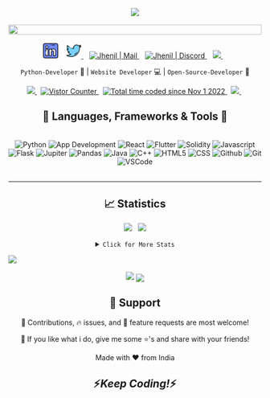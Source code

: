 <!-- <img  align="right" src="https://media.giphy.com/media/xUOwGiewfQAm3tcIA8/giphy.gif" width="150"/>
 -->
<p align="center"> 
  <img width="60%" src="https://readme-typing-svg.herokuapp.com?font=Orbitron&size=25&color=BF91F3&background=1A1B27&center=true&vCenter=true&duration=3000&pause=300&lines=<Hello,+There!+👋>;<This+is+Jhenil+Parihar!>;<Nice+to+meet+you!>">
</p>

<img src="https://i.imgur.com/dBaSKWF.gif" height="20" width="100%">

<p align='center'>
  <a href="https://linkedin.com/in/jhenil-parihar-44051a216" style="text-decoration: none;" padding=0 margin=0>
    <img height="30" src="https://raw.githubusercontent.com/8bithemant/8bithemant/master/linkedin.png?raw=true" alt="Jhenil | LinkedIN">
  </a>&nbsp;&nbsp;
  <a href="https://twitter.com/JhenilParihar">
    <img height="30" src="https://raw.githubusercontent.com/8bithemant/8bithemant/master/twitter.png?raw=true" alt="Jhenil | Twitter">
  </a>&nbsp;&nbsp;
  <a href="mailto:jhenilparihar@gmail.com">
    <img height="32" src="https://user-images.githubusercontent.com/29790345/184528214-8f168ffd-5a4c-4d30-8d6b-917568924fbb.png?raw=true" alt="Jhenil | Mail">
  </a>&nbsp;&nbsp;
  <a href="https://discord.gg/kRYeKpSs">
    <img height="33" src="https://user-images.githubusercontent.com/29790345/184599637-8ba21112-adc2-400a-8931-b071b74fb2a7.png?raw=true" alt="Jhenil | Discord" >
  </a>&nbsp;&nbsp;

   <a href="https://drive.google.com/file/d/1vHZ4_UdiU57ZHf_BfnrG7J8rIsF4Gs18/view?usp=sharing">
    <img height="33" src="https://user-images.githubusercontent.com/29790345/184600207-42a1a54e-9faa-40c8-b18e-f8230d0c6d7c.png?raw=true">
  </a>&nbsp;&nbsp; 
  
  <!-- <a href="https://jhenilparihar.github.io/resume-website/">
    <img src="https://profile-counter.glitch.me/jhenilparihar/count.svg" height=32 />
  </a>  
 -->
</p>

<div align="center">

`Python-Developer` 🐍 | `Website Developer` 💻 | `Open-Source-Developer` 🚀

  <p>
    <a href="https://github.com/jhenilparihar/jhenilparihar/actions/workflows/snake-grid-animation.yml">
      <img src="https://github.com/0xStryK3R/0xStryK3R/actions/workflows/snake-grid-animation.yml/badge.svg">
    </a>
    &nbsp;
    <a href="https://komarev.com/ghpvc/?username=jhenilparihar&label=Profile%20views&color=ce9927&style=flat">
      <img src="https://komarev.com/ghpvc/?username=jhenilparihar&label=Profile%20views&color=ce9927&style=flat" alt="Vistor Counter" />
    </a>
    &nbsp;
    <a href="https://wakatime.com/@59ac8832-75f2-43ed-89d9-66c301e1283c">
      <img src="https://wakatime.com/badge/user/59ac8832-75f2-43ed-89d9-66c301e1283c.svg" alt="Total time coded since Nov 1 2022" />
    </a>
    &nbsp; 
    <a href="https://github.com/jhenilparihar/jhenilparihar/commitsR">
      <img src="https://img.shields.io/github/last-commit/jhenilparihar/jhenilparihar/main?label=Last%20updated&style=flat" />
    </a>
    &nbsp;
</div>

<h2 align="center">🔨 Languages, Frameworks & Tools 🔨</h2>
<br>
<div align="center">
    <img alt="Python" height ="36px" src="https://cdn.jsdelivr.net/gh/devicons/devicon/icons/python/python-original.svg" />
    <img alt="App Development" height ="36px" src="https://cdn.jsdelivr.net/gh/devicons/devicon/icons/android/android-original.svg" /> 
    <img alt="React" height ="36px" src="https://cdn.jsdelivr.net/gh/devicons/devicon/icons/react/react-original.svg" /> 
    <img alt="Flutter" height ="36px" src="https://cdn.jsdelivr.net/gh/devicons/devicon/icons/flutter/flutter-original.svg" /> 
    <img alt="Solidity" height ="36px" src="https://cdn.jsdelivr.net/gh/devicons/devicon/icons/solidity/solidity-original.svg" />
    <img alt="Javascript" height ="36px" src="https://cdn.jsdelivr.net/gh/devicons/devicon/icons/javascript/javascript-original.svg" />
    <img alt="Flask" height ="36px" src="https://cdn.jsdelivr.net/gh/devicons/devicon/icons/flask/flask-original.svg" /> 
    <img alt="Jupiter" height ="36px" src="https://cdn.jsdelivr.net/gh/devicons/devicon/icons/jupyter/jupyter-original.svg" />  
    <img alt="Pandas" height ="36px" src="https://cdn.jsdelivr.net/gh/devicons/devicon/icons/pandas/pandas-original.svg" />      
    <img alt="Java" height ="36px" src="https://cdn.jsdelivr.net/gh/devicons/devicon/icons/java/java-original.svg" />
    <img alt="C++" height ="36px" src="https://cdn.jsdelivr.net/gh/devicons/devicon/icons/cplusplus/cplusplus-original.svg" />
    <img alt="HTML5" height ="36px" src="https://cdn.jsdelivr.net/gh/devicons/devicon/icons/html5/html5-original.svg" />
    <img alt="CSS" height ="36px" src="https://cdn.jsdelivr.net/gh/devicons/devicon/icons/css3/css3-original.svg" />
    <img alt="Github" height ="32px" src="https://cdn.jsdelivr.net/gh/devicons/devicon/icons/github/github-original.svg" />
    <img alt="Git" height ="36px" src="https://cdn.jsdelivr.net/gh/devicons/devicon/icons/git/git-original.svg" />
    <img alt="VSCode" height ="36px" src="https://cdn.jsdelivr.net/gh/devicons/devicon/icons/vscode/vscode-original.svg" />
</div>
<br>

<!--
<span>&nbsp &nbsp &nbsp &nbsp &nbsp &nbsp  <a href="https://jhenilparihar.github.io/resume-website/"> <img src="https://dabuttonfactory.com/button.png?t=Check+Out+My+Website&f=Open+Sans-Bold&ts=18&tc=c9d1d9&hp=70&vp=12&c=10&bgt=unicolored&bgc=21262d&bs=1&bc=666" /></a></span>
<a href="https://jhenilparihar.github.io/resume-website/">Check Out My Website</a>
-->

<!--
Hi, i'm Jhenil Parihar, a passionate self-taught Junior Python developer and Web developer from india. my passion for software lies with dreaming up ideas and making them come true with elegant interfaces. I take great care in the experience, architecture, and code quality of the things I build.

<a href="#">
<img align="right" alt="GIF" src="https://cdn.dribbble.com/users/2131993/screenshots/4948736/thoughtworks-gif_dribbble.gif" width="370" height="270" />
</a>

I am also an open-source enthusiast and maintainer. I learned a lot from the open-source community and i love how collaboration and knowledge sharing happened through open-source.

<ul>
<li> 🌱 I’m currently learning Everthing 😜 </li>
<li> 💼 any freelance work? do reach, <a href="mailto:jhenilparihar@gmail.com">email</a></li>
<li> 💬 Ask me about anything, i am happy to help; </li>
<li> ⚡ Fun : Why developer use dark mode? Because light attracts bugs 😆</li>
</ul>
-->

<!--
<h4>Languages and Tools:</h4>

<code><img height="30" src="https://raw.githubusercontent.com/github/explore/80688e429a7d4ef2fca1e82350fe8e3517d3494d/topics/python/python.png"></code>
<code><img height="30" src="https://user-images.githubusercontent.com/83356501/129471430-84dafc4c-081c-4c6b-b71c-10c1eec7b8e0.png"></code>
<code><img height="30" src="https://user-images.githubusercontent.com/83356501/129471467-28ae9844-0ad9-40ca-a4fc-8adbc0799686.png"></code>
<code><img height="30" src="https://raw.githubusercontent.com/github/explore/80688e429a7d4ef2fca1e82350fe8e3517d3494d/topics/javascript/javascript.png"></code>
<code><img height="30" src="https://user-images.githubusercontent.com/83356501/134815830-9cfaa88d-240c-4617-a266-6e50a7792a97.png"></code>
<code><img height="30" src="https://user-images.githubusercontent.com/83356501/129472515-1dff23a2-06ba-40c9-a0fa-3e08d42a8f09.png"></code>
<code><img height="30" src="https://user-images.githubusercontent.com/83356501/129472755-f48047f1-7d3f-40a2-9db8-0472bd8d4ec5.png"></code>
<code><img height="30" src="https://user-images.githubusercontent.com/83356501/129473343-d1e34adb-a530-4e88-9076-e6c8ca9d5fae.png"></code>
<code><img height="30" src="https://user-images.githubusercontent.com/83356501/134815738-ebaca0c6-29f3-481f-910a-0dd7dcaf27a3.png"></code>

-->

<!--
If you like what i do, maybe consider buying me a coffee <br> 🥺👉👈
<br><br>
<a href="https://www.buymeacoffee.com/jhenilparihar" target="_blank"><img src="https://cdn.buymeacoffee.com/buttons/v2/default-red.png" alt="Buy Me A Coffee" width="150" ></a>
<br>
-->

<hr>

<h2 align="center"> 📈 Statistics </h2>
<p align="center">
  <img width="40%" src="https://github-readme-stats.vercel.app/api?username=jhenilparihar&show_icons=true&theme=tokyonight" />
  &nbsp;
  <img width="40%" src="https://github-readme-streak-stats.herokuapp.com/?user=jhenilparihar&theme=tokyonight" />
</p>

<details align="center">
    <summary> <code>Click for More Stats</code> </summary>
    <br>
    <img width="40%" src="https://github-readme-stats.vercel.app/api/top-langs/?username=jhenilparihar&layout=compact&theme=tokyonight" />
    &nbsp;
    <img width="55%" src="https://activity-graph.herokuapp.com/graph?username=jhenilparihar&custom_title=Contributions&theme=react-dark&bg_color=20232a&radius=6" />
</details>

<img src="https://www.animatedimages.org/data/media/562/animated-line-image-0184.gif" width="1920" height=""></img>


<p align="center">
<img src="https://i.imgur.com/x1KbuCq.gif" width="50%">

<img align="center" src="https://github.com/jhenilparihar/jhenilparihar/blob/output/github-contribution-grid-snake.svg">
</p>


<h2 align="center">🤝 Support</h2>

<div align="center">
 <p>🎀 Contributions, 🔥 issues, and 🥮 feature requests are most welcome!</p>
 <p>💙 If you like what i do, give me some ⭐'s and share with your friends!</p>
 <p>Made with ❤️ from India</p>   
</div>

<h2 align='center'>⚡️<i>Keep Coding!</i>⚡️</h2>

<p align="center">
<img src="https://raw.githubusercontent.com/trinib/trinib/main/.images/footer.svg" alt="" />
</p>
